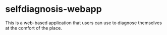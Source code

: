 # selfdiagnosis-webapp
This is a web-based application that users can use to diagnose themselves at the comfort of the place.
